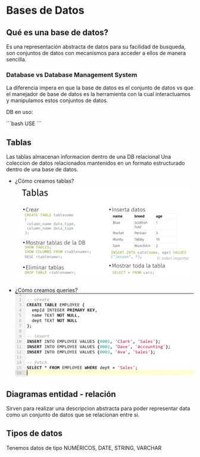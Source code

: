 # Bases de Datos

## Qué es una base de datos?

Es una representación abstracta de datos para su facilidad de busqueda, son conjuntos de datos con mecanismos para acceder a ellos de manera sencilla.

### Database vs Database Management System

La diferencia impera en que la base de datos es el conjunto de datos vs que el manejador de base de datos es la herramienta con la cual interactuamos y manipulamos estos conjuntos de datos.

DB en uso:

´´´bash
USE <database name>
´´´
## Tablas 

Las tablas almacenan informacion dentro de una DB relacional
Una coleccion de datos relacionados mantenidos en un formato estructurado dentro de una base de datos.

- ¿Cómo creamos tablas?
![crear_tablas](images/crear_tablas.png)

- ¿Cómo creamos queries?
![query_example](images/query_example.png)

## Diagramas entidad - relación

Sirven para realizar una descripcion abstracta para poder representar data como un conjunto de datos que se relacionan entre si.

## Tipos de datos

Tenemos datos de tipo NUMÉRICOS, DATE, STRING, VARCHAR

